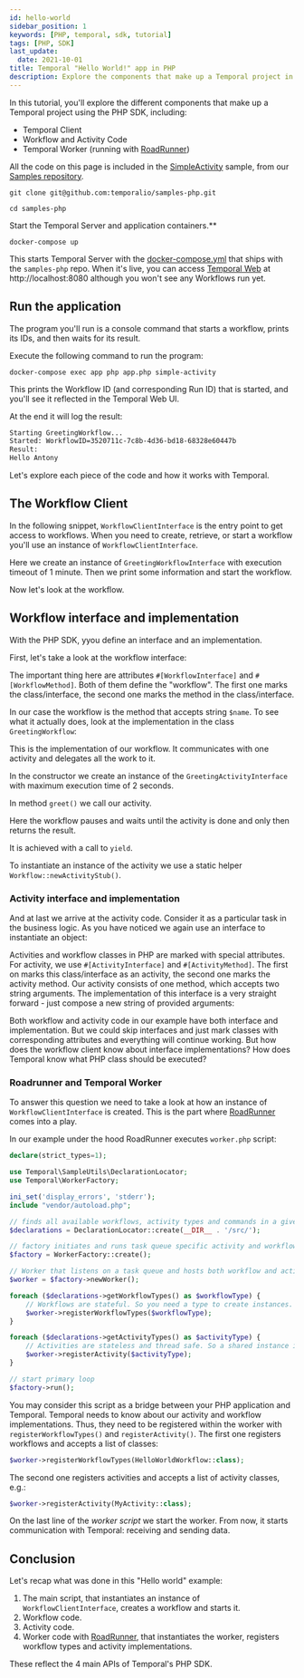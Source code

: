 ```yaml
---
id: hello-world
sidebar_position: 1
keywords: [PHP, temporal, sdk, tutorial]
tags: [PHP, SDK]
last_update:
  date: 2021-10-01
title: Temporal "Hello World!" app in PHP
description: Explore the components that make up a Temporal project in PHP. 
---
```


In this tutorial, you'll explore the different components that make up a Temporal project using the PHP SDK, including:

- Temporal Client
- Workflow and Activity Code
- Temporal Worker (running with [RoadRunner](https://roadrunner.dev))

All the code on this page is included in the [SimpleActivity](https://github.com/temporalio/samples-php/tree/master/app/src/SimpleActivity) sample,
from our [Samples repository](https://github.com/temporalio/samples-php).

```command
git clone git@github.com:temporalio/samples-php.git
```

```command
cd samples-php
```

Start the Temporal Server and application containers.**

```command
docker-compose up
```

This starts Temporal Server with the [docker-compose.yml](https://github.com/temporalio/samples-php/blob/master/docker-compose.yml) that ships with the `samples-php` repo.
When it's live, you can access [Temporal Web](https://docs.temporal.io/web-ui) at http://localhost:8080 although you won't see any Workflows run yet.

## Run the application

The program you'll run is a console command that starts a workflow, prints its IDs, and then waits for its result.

Execute the following command to run the program:

```command
docker-compose exec app php app.php simple-activity
```

This prints the Workflow ID (and corresponding Run ID) that is started, and you'll see it reflected in the Temporal Web UI.

At the end it will log the result:

```bash
Starting GreetingWorkflow...
Started: WorkflowID=3520711c-7c8b-4d36-bd18-68328e60447b
Result:
Hello Antony
```

Let's explore each piece of the code and how it works with Temporal.

## The Workflow Client

In the following snippet,  `WorkflowClientInterface` is the entry point to get access to workflows. When you need to create, retrieve, or start a workflow you'll use an instance of `WorkflowClientInterface`.

Here we create an instance of `GreetingWorkflowInterface` with execution timeout of 1 minute. Then we print some information and start the workflow.

<!--SNIPSTART php-hello-client {"enable_source_link": true}-->
<!--SNIPEND-->

Now let's look at the workflow.

## Workflow interface and implementation

With the PHP SDK, yyou define an interface and an implementation.

First, let's take a look at the workflow interface:

<!--SNIPSTART php-hello-workflow-interface {"enable_source_link": true}-->
<!--SNIPEND-->

The important thing here are attributes `#[WorkflowInterface]` and `#[WorkflowMethod]`.  Both of them define the "workflow".
The first one marks the class/interface, the second one marks the method in the class/interface.

In our case the workflow is the method that accepts string `$name`.  To see what it actually does, look at the implementation in the class `GreetingWorkflow`:

<!--SNIPSTART php-hello-workflow {"enable_source_link": true}-->
<!--SNIPEND-->

This is the implementation of our workflow.  It communicates with one activity and delegates all the work to it.

In the constructor we create an instance of the `GreetingActivityInterface` with maximum execution time of 2 seconds.

In method `greet()` we call our activity.

Here the workflow pauses and waits until the activity is done and only then returns the result.

It is achieved with a call to `yield`.

To instantiate an instance of the activity we use a static helper `Workflow::newActivityStub()`.

### Activity interface and implementation

And at last we arrive at the activity code. Consider it as a particular task in the business logic. As you have noticed we again use an interface to instantiate an object:

<!--SNIPSTART php-hello-activity-interface {"enable_source_link": true}-->
<!--SNIPEND-->

Activities and workflow classes in PHP are marked with special attributes.
For activity, we use `#[ActivityInterface]` and `#[ActivityMethod]`.
The first on marks this class/interface as an activity, the second one marks the activity method.
Our activity consists of one method, which accepts two string arguments.
The implementation of this interface is a very straight forward - just compose a new string of provided arguments:

<!--SNIPSTART php-hello-activity {"enable_source_link": true}-->
<!--SNIPEND-->

Both workflow and activity code in our example have both interface and implementation.
But we could skip interfaces and just mark classes with corresponding attributes and everything will continue working.
But how does the workflow client know about interface implementations?
How does Temporal know what PHP class should be executed?

### Roadrunner and Temporal Worker

To answer this question we need to take a look at how an instance of `WorkflowClientInterface` is created.
This is the part where [RoadRunner](https://roadrunner.dev) comes into a play.

In our example under the hood RoadRunner executes `worker.php` script:

```php
declare(strict_types=1);

use Temporal\SampleUtils\DeclarationLocator;
use Temporal\WorkerFactory;

ini_set('display_errors', 'stderr');
include "vendor/autoload.php";

// finds all available workflows, activity types and commands in a given directory
$declarations = DeclarationLocator::create(__DIR__ . '/src/');

// factory initiates and runs task queue specific activity and workflow workers
$factory = WorkerFactory::create();

// Worker that listens on a task queue and hosts both workflow and activity implementations.
$worker = $factory->newWorker();

foreach ($declarations->getWorkflowTypes() as $workflowType) {
    // Workflows are stateful. So you need a type to create instances.
    $worker->registerWorkflowTypes($workflowType);
}

foreach ($declarations->getActivityTypes() as $activityType) {
    // Activities are stateless and thread safe. So a shared instance is used.
    $worker->registerActivity($activityType);
}

// start primary loop
$factory->run();
```

You may consider this script as a bridge between your PHP application and Temporal.
Temporal needs to know about our activity and workflow implementations.
Thus, they need to be registered within the worker with `registerWorkflowTypes()` and `registerActivity()`.
The first one registers workflows and accepts a list of classes:

```php
$worker->registerWorkflowTypes(HelloWorldWorkflow::class);
```

The second one registers activities and accepts a list of activity classes, e.g.:

```php
$worker->registerActivity(MyActivity::class);
```

On the last line of the _worker script_ we start the worker.
From now, it starts communication with Temporal: receiving and sending data.


## Conclusion

Let's recap what was done in this "Hello world" example:

1. The main script, that instantiates an instance of `WorkflowClientInterface`, creates a workflow and starts it.
2. Workflow code.
3. Activity code.
4. Worker code with [RoadRunner](https://roadrunner.dev), that instantiates the worker, registers workflow types and activity implementations.

These reflect the 4 main APIs of Temporal's PHP SDK.

